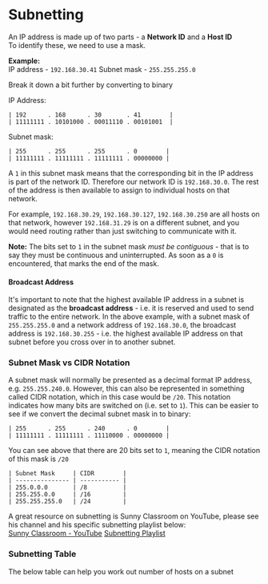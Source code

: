 # Subnetting

An IP address is made up of two parts - a **Network ID** and a **Host ID**  
To identify these, we need to use a mask.  

**Example:**  
IP address - `192.168.30.41`
Subnet mask - `255.255.255.0`

Break it down a bit further by converting to binary  

IP Address:
```
| 192      . 168      . 30       . 41        |
| 11111111 . 10101000 . 00011110 . 00101001  |
```

Subnet mask:
```
| 255      . 255      . 255      . 0        |
| 11111111 . 11111111 . 11111111 . 00000000 |
```


A `1` in this subnet mask means that the corresponding bit in the IP address is part of the network ID. Therefore our network ID is `192.168.30.0`. The rest of the address is then available to assign to individual hosts on that network.

For example, `192.168.30.29`, `192.168.30.127`, `192.168.30.250` are all hosts on that network, however `192.168.31.29` is on a different subnet, and you would need routing rather than just switching to communicate with it.

**Note:** The bits set to `1` in the subnet mask *must be contiguous* - that is to say they must be continuous and uninterrupted. As soon as a `0` is encountered, that marks the end of the mask.

#### Broadcast Address
It's important to note that the highest available IP address in a subnet is designated as the **broadcast address** - i.e. it is reserved and used to send traffic to the entire network. In the above example, with a subnet mask of `255.255.255.0` and a network address of `192.168.30.0`, the broadcast address is `192.168.30.255` - i.e. the highest available IP address on that subnet before you cross over in to another subnet.

### Subnet Mask vs CIDR Notation
A subnet mask will normally be presented as a decimal format IP address, e.g. `255.255.240.0`. However, this can also be represented in something called CIDR notation, which in this case would be `/20`. This notation indicates how many bits are switched on (i.e. set to `1`). This can be easier to see if we convert the decimal subnet mask in to binary:  

```
| 255      . 255      . 240      . 0        |
| 11111111 . 11111111 . 11110000 . 00000000 |
```

You can see above that there are 20 bits set to `1`, meaning the CIDR notation of this mask is `/20`


```
| Subnet Mask     | CIDR        |
| --------------- | ----------- |
| 255.0.0.0       | /8          |
| 255.255.0.0     | /16         |
| 255.255.255.0   | /24         |
```


A great resource on subnetting is Sunny Classroom on YouTube, please see his channel and his specific subnetting playlist below:  
[Sunny Classroom - YouTube](https://www.youtube.com/channel/UCr0Ze4SR3MHXAgz1TvRYL7Q)
[Subnetting Playlist](https://www.youtube.com/playlist?list=PLSNNzog5eydueOR_p6dezKr2tosjGvdNH)


### Subnetting Table

The below table can help you work out number of hosts on a subnet